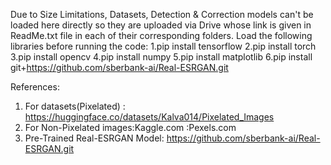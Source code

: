 Due to Size Limitations, Datasets, Detection & Correction models can't be loaded here directly so they are uploaded via Drive whose link is given in ReadMe.txt file in each of their corresponding folders. 
Load the following libraries before running the code:
1.pip install tensorflow
2.pip install torch
3.pip install opencv
4.pip install numpy
5.pip install matplotlib
6.pip install git+https://github.com/sberbank-ai/Real-ESRGAN.git

References:
1. For datasets(Pixelated) : https://huggingface.co/datasets/Kalva014/Pixelated_Images
2. For Non-Pixelated images:Kaggle.com
                           :Pexels.com
3. Pre-Trained Real-ESRGAN Model: https://github.com/sberbank-ai/Real-ESRGAN.git 
   
